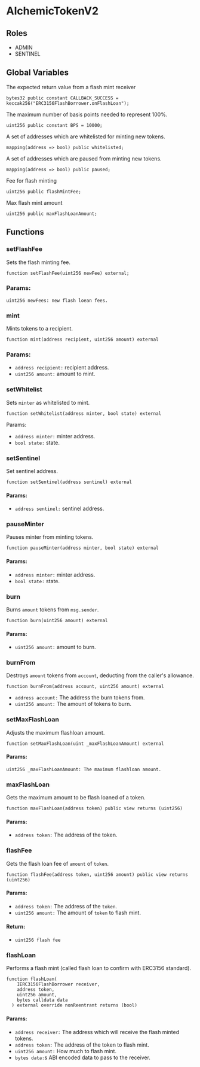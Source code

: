 # AlchemicTokenV2

## Roles

- ADMIN
- SENTINEL

## Global Variables

The expected return value from a flash mint receiver
```
bytes32 public constant CALLBACK_SUCCESS = keccak256("ERC3156FlashBorrower.onFlashLoan");
```
The maximum number of basis points needed to represent 100%.
```
uint256 public constant BPS = 10000;
```
A set of addresses which are whitelisted for minting new tokens.
```
mapping(address => bool) public whitelisted;
```
A set of addresses which are paused from minting new tokens.
```
mapping(address => bool) public paused;
```
Fee for flash minting
```
uint256 public flashMintFee;
```
Max flash mint amount
```
uint256 public maxFlashLoanAmount;
```
## Functions

### setFlashFee

Sets the flash minting fee.
```
function setFlashFee(uint256 newFee) external;
```
### Params:
```
uint256 newFees: new flash loean fees.
```
### mint

Mints tokens to a recipient.
```
function mint(address recipient, uint256 amount) external
```
### Params:

- `address recipient:` recipient address.
- `uint256 amount:` amount to mint.

### setWhitelist

Sets `minter` as whitelisted to mint.
```
function setWhitelist(address minter, bool state) external
```
Params:
- `address minter:` minter address.
- `bool state:` state.

### setSentinel

Set sentinel address.
```
function setSentinel(address sentinel) external
```
#### Params:

- `address sentinel:` sentinel address.

### pauseMinter

Pauses minter from minting tokens.
```
function pauseMinter(address minter, bool state) external
```
#### Params:

- `address minter:` minter address.
- `bool state:` state.

### burn

Burns `amount` tokens from `msg.sender`.
```
function burn(uint256 amount) external
```
#### Params:

- `uint256 amount:`​ amount to burn.

### burnFrom

Destroys `amount` tokens from `account`, deducting from the caller's allowance.
```
function burnFrom(address account, uint256 amount) external
```

- `address account:` The address the burn tokens from.
- `uint256 amount:` The amount of tokens to burn.

### setMaxFlashLoan

Adjusts the maximum flashloan amount.
```
function setMaxFlashLoan(uint _maxFlashLoanAmount) external
```
#### Params:
```
uint256 _maxFlashLoanAmount: The maximum flashloan amount.
```
### maxFlashLoan

Gets the maximum amount to be flash loaned of a token.
```
function maxFlashLoan(address token) public view returns (uint256)
```
#### Params:

- `address token:` The address of the token.

### flashFee

Gets the flash loan fee of `amount` of `token`.

```
function flashFee(address token, uint256 amount) public view returns (uint256)
```

#### Params:

- `address token:` The address of the `token`.
- `uint256 amount:` The amount of `token` to flash mint.

#### Return:

- `uint256 flash fee`

### flashLoan

Performs a flash mint (called flash loan to confirm with ERC3156 standard).
```
function flashLoan(
    IERC3156FlashBorrower receiver,
    address token,
    uint256 amount,
    bytes calldata data
  ) external override nonReentrant returns (bool)
```
#### Params:

- `address receiver:` The address which will receive the flash minted tokens.
- `address token:` The address of the token to flash mint.
- `uint256 amount:` How much to flash mint.
- `bytes data:`s ABI encoded data to pass to the receiver.

